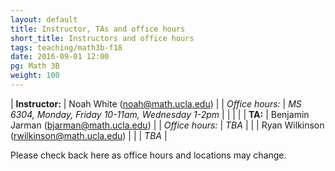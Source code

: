 ```yaml
---
layout: default
title: Instructor, TAs and office hours
short_title: Instructors and office hours
tags: teaching/math3b-f18
date: 2016-09-01 12:00
pg: Math 3B
weight: 100
---
```




| __Instructor:__ | Noah White (<a href="mailto:noah@math.ucla.edu">noah@math.ucla.edu</a>)             |
| _Office hours:_ | _MS 6304, Monday, Friday 10-11am, Wednesday 1-2pm_                     |
|                 |                                                                                     |
| __TA:__         | Benjamin Jarman (<a href="mailto:bjarman@math.ucla.edu">bjarman@math.ucla.edu</a>)  |
| _Office hours:_ | _TBA_                                                     |
|                 | Ryan Wilkinson (<a href="mailto:rwilkinson@math.ucla.edu">rwilkinson@math.ucla.edu</a>) |
|                 | _TBA_                                                     |


Please check back here as office hours and locations may change.
